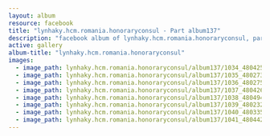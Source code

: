 ```yaml
---
layout: album
resource: facebook
title: "lynhaky.hcm.romania.honoraryconsul - Part album137"
description: "facebook album of lynhaky.hcm.romania.honoraryconsul, part album137."
active: gallery
album-title: "lynhaky.hcm.romania.honoraryconsul"
images:
  - image_path: lynhaky.hcm.romania.honoraryconsul/album137/1034_480425689_1168565461294079_6345584328169383395_n.jpg
  - image_path: lynhaky.hcm.romania.honoraryconsul/album137/1035_480273605_1168565414627417_5931388843056790369_n.jpg
  - image_path: lynhaky.hcm.romania.honoraryconsul/album137/1036_480275844_1168565391294086_2262918115031375835_n.jpg
  - image_path: lynhaky.hcm.romania.honoraryconsul/album137/1037_480426737_1168565624627396_352848775532169453_n.jpg
  - image_path: lynhaky.hcm.romania.honoraryconsul/album137/1038_480494190_1168565494627409_4280371191742313186_n.jpg
  - image_path: lynhaky.hcm.romania.honoraryconsul/album137/1039_480232146_1168565614627397_578951325441729965_n.jpg
  - image_path: lynhaky.hcm.romania.honoraryconsul/album137/1040_480335414_1168565401294085_5189149113144018480_n.jpg
  - image_path: lynhaky.hcm.romania.honoraryconsul/album137/1041_480442922_1168565654627393_3560365379278562166_n.jpg
---
```

